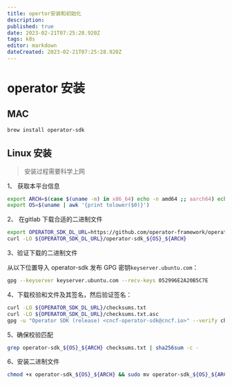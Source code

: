```yaml
---
title: opertor安装和初始化
description: 
published: true
date: 2023-02-21T07:25:28.920Z
tags: k8s
editor: markdown
dateCreated: 2023-02-21T07:25:28.920Z
---
```


# operator 安装

## MAC

```bash
brew install operator-sdk
```



## Linux 安装

> 安装过程需要科学上网

1、 获取本平台信息

```bash
export ARCH=$(case $(uname -m) in x86_64) echo -n amd64 ;; aarch64) echo -n arm64 ;; *) echo -n $(uname -m) ;; esac)
export OS=$(uname | awk '{print tolower($0)}')
```



2、 在gitlab 下载合适的二进制文件

```bash
export OPERATOR_SDK_DL_URL=https://github.com/operator-framework/operator-sdk/releases/download/v1.27.0
curl -LO ${OPERATOR_SDK_DL_URL}/operator-sdk_${OS}_${ARCH}
```



3、验证下载的二进制文件

从以下位置导入 operator-sdk 发布 GPG 密钥`keyserver.ubuntu.com`：

```bash
gpg --keyserver keyserver.ubuntu.com --recv-keys 052996E2A20B5C7E
```

4、下载校验和文件及其签名，然后验证签名：

```bash
curl -LO ${OPERATOR_SDK_DL_URL}/checksums.txt
curl -LO ${OPERATOR_SDK_DL_URL}/checksums.txt.asc
gpg -u "Operator SDK (release) <cncf-operator-sdk@cncf.io>" --verify checksums.txt.asc
```



5、确保校验匹配

```bash
grep operator-sdk_${OS}_${ARCH} checksums.txt | sha256sum -c -
```

6、安装二进制文件

```bash
chmod +x operator-sdk_${OS}_${ARCH} && sudo mv operator-sdk_${OS}_${ARCH} /usr/local/bin/operator-sdk

```

